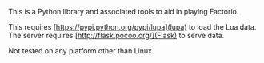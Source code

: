 This is a Python library and associated tools to aid in playing Factorio.

This requires [https://pypi.python.org/pypi/lupa](lupa) to load the Lua data.
The server requires [http://flask.pocoo.org/](Flask) to serve data.

Not tested on any platform other than Linux.
